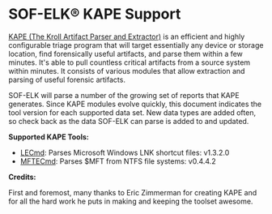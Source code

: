 SOF-ELK® KAPE Support
=======

[KAPE (The Kroll Artifact Parser and Extractor)](<https://learn.duffandphelps.com/kape>) is an efficient and highly configurable triage program that will target essentially any device or storage location, find forensically useful artifacts, and parse them within a few minutes.  It's able to pull countless critical artifacts from a source system within minutes.  It consists of various modules that allow extraction and parsing of useful forensic artifacts.

SOF-ELK will parse a number of the growing set of reports that KAPE generates.  Since KAPE modules evolve quickly, this document indicates the tool version for each supported data set.  New data types are added often, so check back as the data SOF-ELK can parse is added to and updated.

**Supported KAPE Tools:**

- [LECmd](<https://github.com/EricZimmerman/LECmd>): Parses Microsoft Windows LNK shortcut files: v1.3.2.0
- [MFTECmd](<https://github.com/EricZimmerman/MFTECmd>): Parses $MFT from NTFS file systems: v0.4.4.2

**Credits:**

First and foremost, many thanks to Eric Zimmerman for creating KAPE and for all the hard work he puts in making and keeping the toolset awesome.